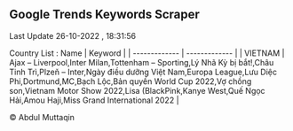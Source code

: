 

## Google Trends Keywords Scraper 
 
Last Update 26-10-2022 , 18:31:56

Country List :
 Name  | Keyword |
| ------------- | ------------- |
| VIETNAM | Ajax – Liverpool,Inter Milan,Tottenham – Sporting,Lý Nhã Kỳ bị bắt!,Châu Tinh Trì,Plzeň – Inter,Ngày điều dưỡng Việt Nam,Europa League,Lưu Diệc Phi,Dortmund,MC,Bạch Lộc,Bản quyền World Cup 2022,Vợ chồng son,Vietnam Motor Show 2022,Lisa (BlackPink,Kanye West,Quế Ngọc Hải,Amou Haji,Miss Grand International 2022 |



© Abdul Muttaqin 
